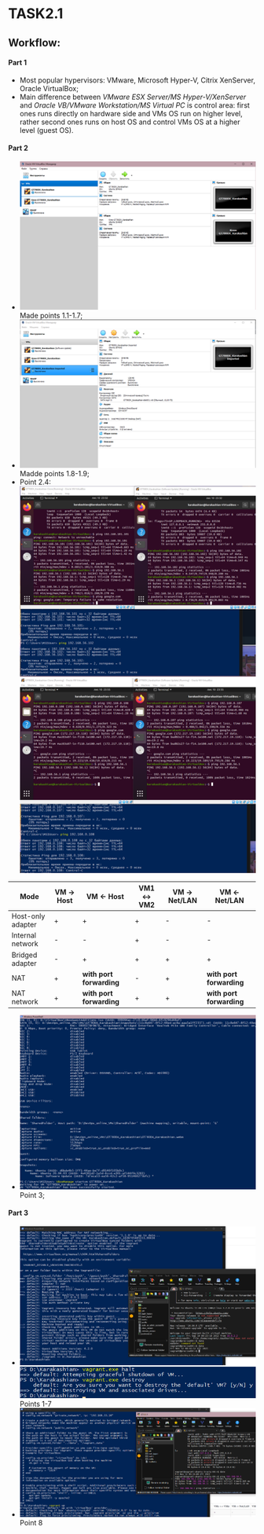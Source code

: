 # TASK2.1
## Workflow:
#### Part 1
- Most popular hypervisors: VMware, Microsoft Hyper-V, Citrix XenServer, Oracle VirtualBox;
- Main difference between *VMware ESX Server/MS Hyper-V/XenServer* and *Oracle VB/VMware Workstation/MS Virtual PC* is control area: first ones runs directly on hardware side and VMs OS run on higher level, rather second ones runs on host OS and control VMs OS at a higher level (guest OS).


#### Part 2
 - ![Screen1](https://github.com/wrldwde/DevOps_online_Kharkiv_2021Q4/blob/main/m2/task2.1/screenshots/Screenshot_1.png)Made points 1.1-1.7;
 - ![Screen2](https://github.com/wrldwde/DevOps_online_Kharkiv_2021Q4/blob/main/m2/task2.1/screenshots/Screenshot_2.png)Madde points 1.8-1.9;
 - Point 2.4:
![Screen3](https://github.com/wrldwde/DevOps_online_Kharkiv_2021Q4/blob/main/m2/task2.1/screenshots/Screenshot_3.png)
![Screen4](https://github.com/wrldwde/DevOps_online_Kharkiv_2021Q4/blob/main/m2/task2.1/screenshots/Screenshot_4.png)

Mode | VM -> Host | VM <- Host | VM1 <-> VM2 | VM -> Net/LAN | VM <- Net/LAN
------------ | ------------- | ------------- | ------------- | ------------- | ------------
Host-only adapter| + | + | + | - | - 
Internal network| - | - | + | - | - 
Bridged adapter | - | + | + | + | + 
NAT | + | **with port forwarding** | - | + | **with port forwarding** 
NAT network | + | **with port forwarding** | + | + | **with port forwarding**


 - ![Screen5](https://github.com/wrldwde/DevOps_online_Kharkiv_2021Q4/blob/main/m2/task2.1/screenshots/Screenshot_5.png) Point 3;
 #### Part 3
 - ![Screen6](https://github.com/wrldwde/DevOps_online_Kharkiv_2021Q4/blob/main/m2/task2.1/screenshots/Screenshot_6.png)
 ![Screen7](https://github.com/wrldwde/DevOps_online_Kharkiv_2021Q4/blob/main/m2/task2.1/screenshots/Screenshot_7.png)
 Points 1-7
 - ![Screen8](https://github.com/wrldwde/DevOps_online_Kharkiv_2021Q4/blob/main/m2/task2.1/screenshots/Screenshot_8.png)Point 8
 



[//]: #
[git-repo-url]: <https://github.com/wrldwde/DevOps_online_Kharkiv_2021Q4>